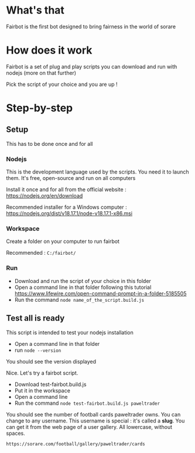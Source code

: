 # What's that

Fairbot is the first bot designed to bring fairness in the world of sorare

# How does it work

Fairbot is a set of plug and play scripts you can download and run with nodejs (more on that further)

Pick the script of your choice and you are up !

# Step-by-step

## Setup

This has to be done once and for all

### Nodejs

This is the development language used by the scripts. You need it to launch them. It's free, open-source and run on all computers

Install it once and for all from the official website : https://nodejs.org/en/download

Recommended installer for a Windows computer : https://nodejs.org/dist/v18.17.1/node-v18.17.1-x86.msi

### Workspace

Create a folder on your computer to run fairbot

Recommended : `C:/fairbot/`

### Run

* Download and run the script of your choice in this folder
* Open a command line in that folder following this tutorial https://www.lifewire.com/open-command-prompt-in-a-folder-5185505
* Run the command  `node name_of_the_script.build.js`


## Test all is ready

This script is intended to test your nodejs installation

* Open a command line in that folder
* run `node --version`

You should see the version displayed

Nice. Let's try a fairbot script.

* Download test-fairbot.build.js
* Put it in the workspace
* Open a command line
* Run the command  `node test-fairbot.build.js paweltrader`

You should see the number of football cards paweltrader owns. 
You can change to any username.
This username is special : it's called a **slug**. You can get it from the web page of a user gallery. All lowercase, without spaces.

`https://sorare.com/football/gallery/paweltrader/cards`
